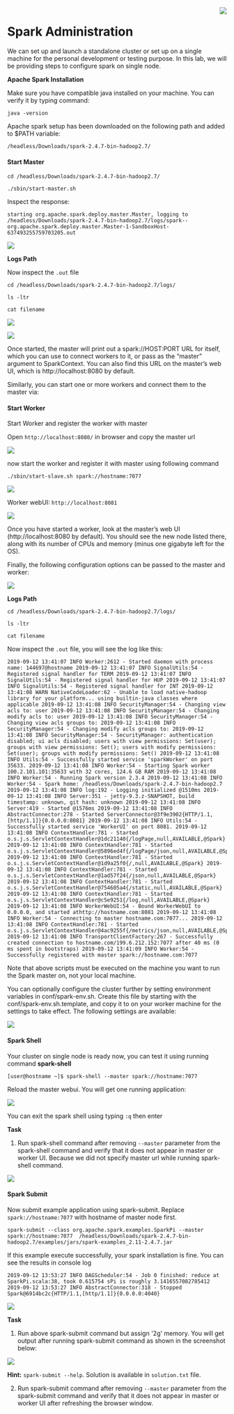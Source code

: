 <img align="right" src="../logo.png">


Spark Administration
=====================

We can set up and
launch a standalone cluster or set up on a single machine for the
personal development or testing purpose. In this lab, we will be
providing steps to configure spark on single node.


**Apache Spark Installation**

Make sure you have compatible java installed on your machine. You can verify it by typing command:

``` 
java -version
```

Apache spark setup has been downloaded on the following path and added to $PATH variable:

```
/headless/Downloads/spark-2.4.7-bin-hadoop2.7/
```


#### Start Master


```
cd /headless/Downloads/spark-2.4.7-bin-hadoop2.7/

./sbin/start-master.sh

```


Inspect the response:

``` 
starting org.apache.spark.deploy.master.Master, logging to /headless/Downloads/spark-2.4.7-bin-hadoop2.7/logs/spark--org.apache.spark.deploy.master.Master-1-SandboxHost-637493255759703205.out
```


![](../images/start1.png)



**Logs Path**

Now inspect the `.out` file


```
cd /headless/Downloads/spark-2.4.7-bin-hadoop2.7/logs/

ls -ltr

cat filename
```

![](../images/start9.png)


![](../images/start10.png)


Once started, the master will print out a spark://HOST:PORT URL for itself, which you can use to connect workers to it, or pass as the “master” argument to SparkContext. You can also find this URL on the master’s web UI, which is http://localhost:8080 by default.

Similarly, you can start one or more workers and connect them to the master via:


#### Start Worker

Start Worker and register the worker with master


Open `http://localhost:8080/` in browser and copy the master url


![](../images/start2.png)



now start the worker and register it with master using following command

`./sbin/start-slave.sh spark://hostname:7077`


![](../images/start3.png)


Worker webUI: `http://localhost:8081`

![](../images/start4.png)



Once you have started a worker, look at the master’s web UI (http://localhost:8080 by default). You should see the new node listed there, along with its number of CPUs and memory (minus one gigabyte left for the OS).

Finally, the following configuration options can be passed to the master and worker:


![](../images/start11.png)


**Logs Path**

```
cd /headless/Downloads/spark-2.4.7-bin-hadoop2.7/logs/

ls -ltr

cat filename
```


Now inspect the `.out` file, you will see the log like this:

```
2019-09-12 13:41:07 INFO Worker:2612 - Started daemon with process name: 144697@hostname 2019-09-12 13:41:07 INFO SignalUtils:54 - Registered signal handler for TERM 2019-09-12 13:41:07 INFO SignalUtils:54 - Registered signal handler for HUP 2019-09-12 13:41:07 INFO SignalUtils:54 - Registered signal handler for INT 2019-09-12 13:41:08 WARN NativeCodeLoader:62 - Unable to load native-hadoop library for your platform... using builtin-java classes where applicable 2019-09-12 13:41:08 INFO SecurityManager:54 - Changing view acls to: user 2019-09-12 13:41:08 INFO SecurityManager:54 - Changing modify acls to: user 2019-09-12 13:41:08 INFO SecurityManager:54 - Changing view acls groups to: 2019-09-12 13:41:08 INFO SecurityManager:54 - Changing modify acls groups to: 2019-09-12 13:41:08 INFO SecurityManager:54 - SecurityManager: authentication disabled; ui acls disabled; users with view permissions: Set(user); groups with view permissions: Set(); users with modify permissions: Set(user); groups with modify permissions: Set() 2019-09-12 13:41:08 INFO Utils:54 - Successfully started service 'sparkWorker' on port 35633. 2019-09-12 13:41:08 INFO Worker:54 - Starting Spark worker 100.2.101.101:35633 with 32 cores, 124.6 GB RAM 2019-09-12 13:41:08 INFO Worker:54 - Running Spark version 2.3.4 2019-09-12 13:41:08 INFO Worker:54 - Spark home: /headless/Downloads/spark-2.4.7-bin-hadoop2.7 2019-09-12 13:41:08 INFO log:192 - Logging initialized @1510ms 2019-09-12 13:41:08 INFO Server:351 - jetty-9.3.z-SNAPSHOT, build timestamp: unknown, git hash: unknown 2019-09-12 13:41:08 INFO Server:419 - Started @1576ms 2019-09-12 13:41:08 INFO AbstractConnector:278 - Started ServerConnector@3f9e3902{HTTP/1.1,[http/1.1]}{0.0.0.0:8081} 2019-09-12 13:41:08 INFO Utils:54 - Successfully started service 'WorkerUI' on port 8081. 2019-09-12 13:41:08 INFO ContextHandler:781 - Started o.s.j.s.ServletContextHandler@1dc21140{/logPage,null,AVAILABLE,@Spark} 2019-09-12 13:41:08 INFO ContextHandler:781 - Started o.s.j.s.ServletContextHandler@5896ed4f{/logPage/json,null,AVAILABLE,@Spark} 2019-09-12 13:41:08 INFO ContextHandler:781 - Started o.s.j.s.ServletContextHandler@1d9a25f0{/,null,AVAILABLE,@Spark} 2019-09-12 13:41:08 INFO ContextHandler:781 - Started o.s.j.s.ServletContextHandler@1ad57f24{/json,null,AVAILABLE,@Spark} 2019-09-12 13:41:08 INFO ContextHandler:781 - Started o.s.j.s.ServletContextHandler@754605a4{/static,null,AVAILABLE,@Spark} 2019-09-12 13:41:08 INFO ContextHandler:781 - Started o.s.j.s.ServletContextHandler@c5e9251{/log,null,AVAILABLE,@Spark} 2019-09-12 13:41:08 INFO WorkerWebUI:54 - Bound WorkerWebUI to 0.0.0.0, and started athttp://hostname.com:8081 2019-09-12 13:41:08 INFO Worker:54 - Connecting to master hostname.com:7077... 2019-09-12 13:41:08 INFO ContextHandler:781 - Started o.s.j.s.ServletContextHandler@4ac9255f{/metrics/json,null,AVAILABLE,@Spark} 2019-09-12 13:41:08 INFO TransportClientFactory:267 - Successfully created connection to hostname.com/199.6.212.152:7077 after 40 ms (0 ms spent in bootstraps) 2019-09-12 13:41:09 INFO Worker:54 - Successfully registered with master spark://hostname.com:7077
```



Note that above scripts must be executed on the machine you want to run the Spark master on, not your local machine.

You can optionally configure the cluster further by setting environment variables in conf/spark-env.sh. Create this file by starting with the conf/spark-env.sh.template, and copy it to on your worker machine for the settings to take effect. The following settings are available:

![](../images/start12.png)




#### Spark Shell

Your cluster on single node is ready now, you can test it using running command **spark-shell**

```
[user@hostname ~]$ spark-shell --master spark://hostname:7077
```


Reload the master webui. You will get one running application:

![](../images/start5.png)


You can exit the spark shell using typing `:q`  then enter


**Task**

1) Run spark-shell command after removing `--master` parameter from the spark-shell command and verify that it does not appear in master or worker UI. Because we did not specify master url while running spark-shell command.

![](../images/start6.png)






#### Spark Submit

Now submit example application using spark-submit. Replace `spark://hostname:7077` with hostname of master node first.


```
spark-submit --class org.apache.spark.examples.SparkPi --master spark://hostname:7077  /headless/Downloads/spark-2.4.7-bin-hadoop2.7/examples/jars/spark-examples_2.11-2.4.7.jar
```



If this example execute successfully, your spark installation is fine. You can see the results in console log

```
2019-09-12 13:53:27 INFO DAGScheduler:54 - Job 0 finished: reduce at SparkPi.scala:38, took 0.615754 sPi is roughly 3.1416557082785412 2019-09-12 13:53:27 INFO AbstractConnector:318 - Stopped Spark@6914bc2c{HTTP/1.1,[http/1.1]}{0.0.0.0:4040}
```


![](../images/start7.png)


**Task**

1) Run above spark-submit command but assign '2g' memory. You will get output after running spark-submit command  as shown in the screenshot below:

![](../images/start8.png)


**Hint:** `spark-submit --help`. Solution is available in `solution.txt` file.


2) Run spark-submit command after removing `--master` parameter from the spark-submit command and verify that it does not appear in master or worker UI after refreshing the browser window.

